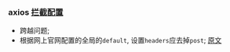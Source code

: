 ### axios [拦截配置](https://www.cnblogs.com/guoxianglei/p/7084506.html)

- 跨越问题;
- 根据网上官网配置的全局的`default`, 设置`headers`应去掉`post`; [原文](https://blog.csdn.net/beichen3997/article/details/81950577)
